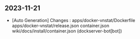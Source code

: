 
## 2023-11-21
 * [Auto Generation] Changes : apps/docker-vnstat/Dockerfile apps/docker-vnstat/release.json container.json wiki/docs/install/container.json (dockserver-bot[bot])
